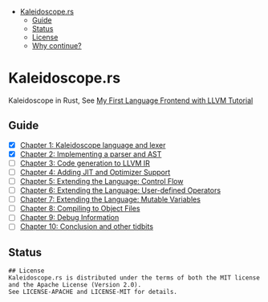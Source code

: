 - [Kaleidoscope.rs](#kaleidoscopers)
  - [Guide](#guide)
  - [Status](#status)
  - [License](#license)
  - [Why continue?](#why-continue)


# Kaleidoscope.rs
Kaleidoscope in Rust, See [My First Language Frontend with LLVM Tutorial](http://llvm.org/docs/tutorial/MyFirstLanguageFrontend/index.html)


## Guide

- [x] [Chapter 1: Kaleidoscope language and lexer](http://llvm.org/docs/tutorial/MyFirstLanguageFrontend/LangImpl01.html)
- [x] [Chapter 2: Implementing a parser and AST](http://llvm.org/docs/tutorial/MyFirstLanguageFrontend/LangImpl02.html)
- [ ] [Chapter 3: Code generation to LLVM IR](http://llvm.org/docs/tutorial/MyFirstLanguageFrontend/LangImpl03.html)
- [ ] [Chapter 4: Adding JIT and Optimizer Support](http://llvm.org/docs/tutorial/MyFirstLanguageFrontend/LangImpl04.html)
- [ ] [Chapter 5: Extending the Language: Control Flow](http://llvm.org/docs/tutorial/MyFirstLanguageFrontend/LangImpl05.html)
- [ ] [Chapter 6: Extending the Language: User-defined Operators](http://llvm.org/docs/tutorial/MyFirstLanguageFrontend/LangImpl06.html)
- [ ] [Chapter 7: Extending the Language: Mutable Variables](http://llvm.org/docs/tutorial/MyFirstLanguageFrontend/LangImpl07.html)
- [ ] [Chapter 8: Compiling to Object Files](http://llvm.org/docs/tutorial/MyFirstLanguageFrontend/LangImpl08.html)
- [ ] [Chapter 9: Debug Information](http://llvm.org/docs/tutorial/MyFirstLanguageFrontend/LangImpl09.html)
- [ ] [Chapter 10: Conclusion and other tidbits](http://llvm.org/docs/tutorial/MyFirstLanguageFrontend/LangImpl10.html)

## Status


```
## License
Kaleidoscope.rs is distributed under the terms of both the MIT license and the Apache License (Version 2.0).
See LICENSE-APACHE and LICENSE-MIT for details.
